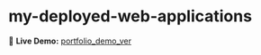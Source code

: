 # my-deployed-web-applications

🚀 **Live Demo:** [portfolio_demo_ver](https://kingslayer458.github.io/portfolio_demo_ver/)
